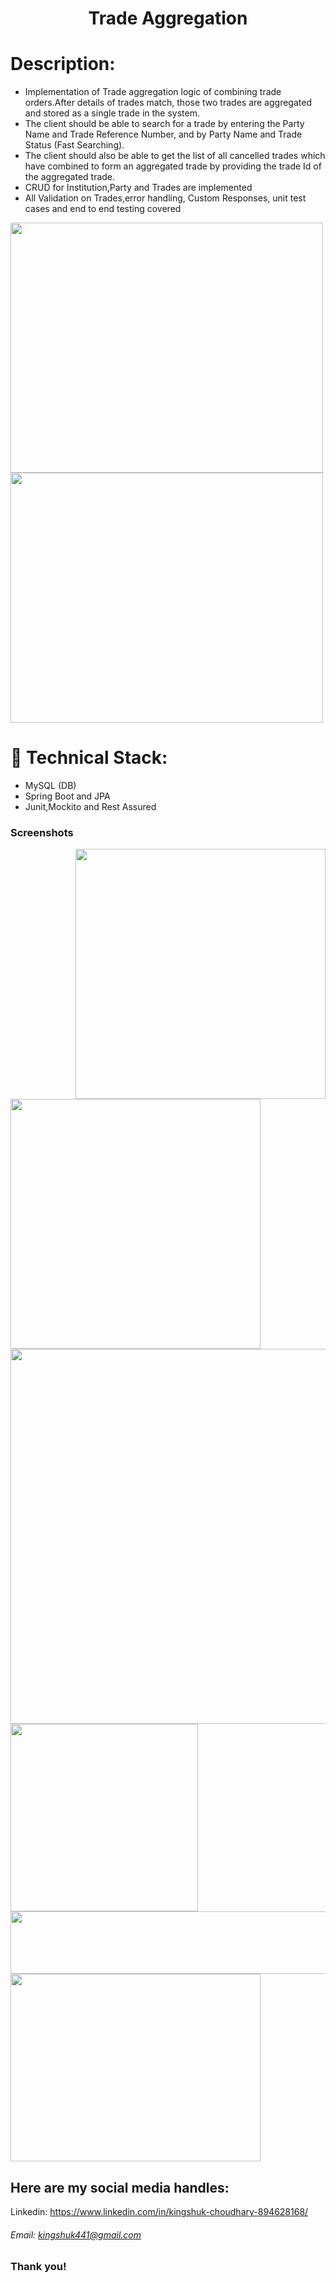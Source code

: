 <h1 align="center">
Trade Aggregation
</h1>

# Description:

- Implementation of Trade aggregation logic of combining trade orders.After details of trades match, those two trades are aggregated and stored as a single trade in the system.
- The client should be able to search for a trade by entering the Party Name and Trade Reference Number, and by Party Name and Trade Status (Fast Searching).
- The client should also be able to get the list of all cancelled trades which have combined to form an aggregated trade by providing the trade Id of the aggregated trade.
- CRUD for Institution,Party and Trades are implemented
- All Validation on Trades,error handling, Custom Responses, unit test cases and end to end testing covered

<img src="https://user-images.githubusercontent.com/53696144/190675313-08c01a1f-cbad-49e5-b817-7b04f736b7e8.png" width="500px" height="400px">
<img src="https://user-images.githubusercontent.com/53696144/190675588-ac92183e-76f3-4506-a403-1d1d5876c2ae.png" width="500px" height="400px">

# 🚀 Technical Stack:

- MySQL (DB)
- Spring Boot and JPA
- Junit,Mockito and Rest Assured

### Screenshots

<img src="https://user-images.githubusercontent.com/53696144/190675155-59fdebc2-1c8f-44d0-8c66-8b7ac32361e0.png" width="400px" align="right"  >

<img src="https://user-images.githubusercontent.com/53696144/190676006-52e9f05c-b355-49fc-a029-d88044c063f8.png" width="400px">

<img src="https://user-images.githubusercontent.com/53696144/190676236-79bc4f4c-25a7-4567-99ad-dc7baea9c3c9.png" width="600px" align="right">

<img src="https://user-images.githubusercontent.com/53696144/190677167-b7c04ac0-b7c8-49f3-b65b-f7fa76ef5591.png" width="300px"  >

<img src="https://user-images.githubusercontent.com/53696144/190677893-0b10fff8-e256-4478-adc0-f2bff8331982.png" width="600px" height="100px" align="right">

<img src="https://user-images.githubusercontent.com/53696144/190678304-33cb45b6-0e3a-4cd2-ab93-ac1611cae951.png" width="400px" height="300px" >

## Here are my social media handles:

Linkedin: https://www.linkedin.com/in/kingshuk-choudhary-894628168/

###### Email: kingshuk441@gmail.com

### Thank you!
